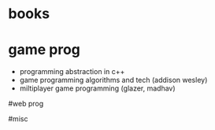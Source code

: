 # books

# game prog
- programming abstraction in c++
- game programming algorithms and tech (addison wesley)
- miltiplayer game programming (glazer, madhav)

#web prog

#misc
